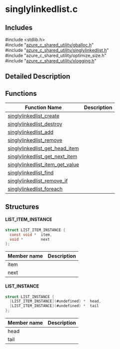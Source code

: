 # singlylinkedlist.c 

## Includes

\#include <stdlib.h>  
\#include "[azure_c_shared_utility/gballoc.h](iot-c-ref-gballoc-h.md)"  
\#include "[azure_c_shared_utility/singlylinkedlist.h](iot-c-ref-singlylinkedlist-h.md)"  
\#include "azure_c_shared_utility/optimize_size.h"  
\#include "[azure_c_shared_utility/xlogging.h](iot-c-ref-xlogging-h.md)"  

## Detailed Description

## Functions

Function Name                  | Description                                
--------------------------------|---------------------------------------------
[singlylinkedlist_create](./iot-c-ref-singlylinkedlist-c/singlylinkedlist-create.md)            | 
[singlylinkedlist_destroy](./iot-c-ref-singlylinkedlist-c/singlylinkedlist-destroy.md)            | 
[singlylinkedlist_add](./iot-c-ref-singlylinkedlist-c/singlylinkedlist-add.md)            | 
[singlylinkedlist_remove](./iot-c-ref-singlylinkedlist-c/singlylinkedlist-remove.md)            | 
[singlylinkedlist_get_head_item](./iot-c-ref-singlylinkedlist-c/singlylinkedlist-get-head-item.md)            | 
[singlylinkedlist_get_next_item](./iot-c-ref-singlylinkedlist-c/singlylinkedlist-get-next-item.md)            | 
[singlylinkedlist_item_get_value](./iot-c-ref-singlylinkedlist-c/singlylinkedlist-item-get-value.md)            | 
[singlylinkedlist_find](./iot-c-ref-singlylinkedlist-c/singlylinkedlist-find.md)            | 
[singlylinkedlist_remove_if](./iot-c-ref-singlylinkedlist-c/singlylinkedlist-remove-if.md)            | 
[singlylinkedlist_foreach](./iot-c-ref-singlylinkedlist-c/singlylinkedlist-foreach.md)            | 

## Structures

#### LIST_ITEM_INSTANCE

```C
struct LIST_ITEM_INSTANCE {
  const void *  item,
  void *        next
};
```
Member name                 | Description                                
----------------------------|----------------
 item            | 
 next            | 
#### LIST_INSTANCE

```C
struct LIST_INSTANCE {
  [LIST_ITEM_INSTANCE](#undefined) *  head,
  [LIST_ITEM_INSTANCE](#undefined) *  tail
};
```
Member name                 | Description                                
----------------------------|----------------
 head            | 
 tail            | 

